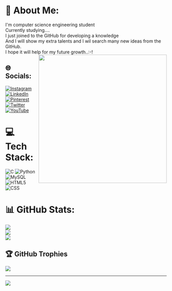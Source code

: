 # 💫 About Me:
I'm computer science engineering student<br>Currently studying....<br>I just joined to the GitHub for developing a knowledge<br>And I will show my extra talents and I wil search many new ideas from the GitHub.<br>I hope it will help for my future growth..:⁠-⁠!
<image align="right" width="400" src="https://github.com/reshminabegam/reshminabegam/assets/140154991/9687b0b2-17df-40dc-b261-0a92c8f79473">


## 🌐 Socials:
[![Instagram](https://img.shields.io/badge/Instagram-%23E4405F.svg?logo=Instagram&logoColor=white)](https://instagram.com/resh71_offl) [![LinkedIn](https://img.shields.io/badge/LinkedIn-%230077B5.svg?logo=linkedin&logoColor=white)](https://linkedin.com/in/reshminabegam) [![Pinterest](https://img.shields.io/badge/Pinterest-%23E60023.svg?logo=Pinterest&logoColor=white)](https://pinterest.com/_resh71_) [![Twitter](https://img.shields.io/badge/Twitter-%231DA1F2.svg?logo=Twitter&logoColor=white)](https://twitter.com/resh71_offl) [![YouTube](https://img.shields.io/badge/YouTube-%23FF0000.svg?logo=YouTube&logoColor=white)](https://youtube.com/@resh71_offl) 

# 💻 Tech Stack:
![C](https://img.shields.io/badge/c-%2300599C.svg?style=for-the-badge&logo=c&logoColor=white) ![Python](https://img.shields.io/badge/python-3670A0?style=for-the-badge&logo=python&logoColor=ffdd54) ![MySQL](https://img.shields.io/badge/mysql-%2300f.svg?style=for-the-badge&logo=mysql&logoColor=white) ![HTML5](https://img.shields.io/badge/html5-%23E34F26.svg?style=for-the-badge&logo=html5&logoColor=white) ![CSS](https://img.shields.io/badge/python-3670A0?style=for-the-badge&logo=python&logoColor=ffdd54)
# 📊 GitHub Stats:
![](https://github-readme-stats.vercel.app/api?username=reshminabegam&theme=dark&hide_border=false&include_all_commits=false&count_private=false)<br/>
![](https://github-readme-streak-stats.herokuapp.com/?user=reshminabegam&theme=dark&hide_border=false)<br/>
![](https://github-readme-stats.vercel.app/api/top-langs/?username=reshminabegam&theme=dark&hide_border=false&include_all_commits=false&count_private=false&layout=compact)

## 🏆 GitHub Trophies
![](https://github-profile-trophy.vercel.app/?username=reshminabegam&theme=radical&no-frame=false&no-bg=true&margin-w=4)

---
[![](https://visitcount.itsvg.in/api?id=reshminabegam&icon=0&color=0)](https://visitcount.itsvg.in)

<!-- Proudly created with GPRM ( https://gprm.itsvg.in ) -->
